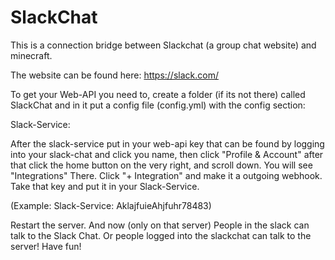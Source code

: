 # SlackChat
This is a connection bridge between Slackchat (a group chat website) and minecraft.

The website can be found here: https://slack.com/

To get your Web-API you need to, create a folder (if its not there) called SlackChat and in it put a config file (config.yml) with the config section: 

Slack-Service:

After the slack-service put in your web-api key that can be found by logging into your slack-chat
and click you name, then click "Profile & Account" after that click the home button on the very right,
and scroll down. You will see "Integrations" There. Click "+ Integration" and make it a outgoing webhook.
Take that key and put it in your Slack-Service.

(Example: Slack-Service: AklajfuieAhjfuhr78483)

Restart the server.
And now (only on that server) People in the slack can talk to the Slack Chat. Or people logged into the slackchat
can talk to the server! Have fun!
